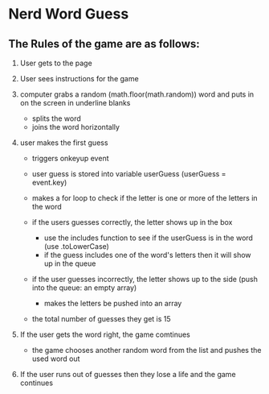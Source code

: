# Nerd Word Guess

## The Rules of the game are as follows:

1. User gets to the page
2. User sees instructions for the game
3. computer grabs a random (math.floor(math.random)) word and puts in on the screen in underline blanks

   - splits the word
   - joins the word horizontally

4. user makes the first guess

   - triggers onkeyup event
   - user guess is stored into variable userGuess (userGuess = event.key)
   - makes a for loop to check if the letter is one or more of the letters in the word

   - if the users guesses correctly, the letter shows up in the box
     - use the includes function to see if the userGuess is in the word (use .toLowerCase)
     - if the guess includes one of the word's letters then it will show up in the queue
   - if the user guesses incorrectly, the letter shows up to the side (push into the queue: an empty array)
     - makes the letters be pushed into an array
   - the total number of guesses they get is 15

5. If the user gets the word right, the game comtinues
   - the game chooses another random word from the list and pushes the used word out
6. If the user runs out of guesses then they lose a life and the game continues

